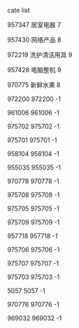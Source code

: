 cate list

957347 居室电器 7

957430 网络产品 8

972219 洗护清洁用具 9

957428 电脑整机 9

970775 新鲜水果 8

972200 972200 -1

961006 961006 -1

975702 975702 -1

975701 975701 -1

958104 958104 -1

955035 955035 -1

970778 970778 -1

975708 975708 -1

975705 975705 -1

975709 975709 -1

957718 957718 -1

975706 975706 -1

975707 975707 -1

975703 975703 -1

5057 5057 -1

970776 970776 -1

969032 969032 -1

